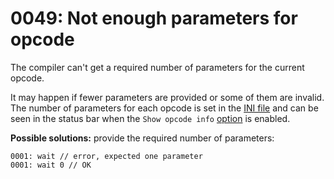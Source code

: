 # 0049: Not enough parameters for opcode

The compiler can't get a required number of parameters for the current opcode. 

It may happen if fewer parameters are provided or some of them are invalid. The number of parameters for each opcode is set in the [INI file](../../edit-modes/opcodes-list-scm.ini.md) and can be seen in the status bar when the `Show opcode info` [option](../../editor/options/editor.md#editor-configuration) is enabled.

**Possible solutions:** provide the required number of parameters:

```text
0001: wait // error, expected one parameter
0001: wait 0 // OK
```

